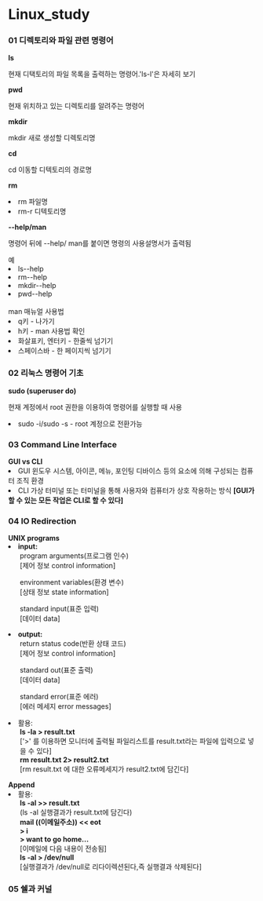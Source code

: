 # Linux_study
<h3>01 디렉토리와 파일 관련 명령어</h3>
  <b>ls</b>
  <p>현재 디택토리의 파일 목록을 출력하는 명령어.'ls-l'은 자세히 보기</p>
  
  <b>pwd</b>
  <p>현재 위치하고 있는 디렉토리를 알려주는 명령어</p>
  
  <b>mkdir</b>
  <p>mkdir 새로 생성할 디렉토리명</p> 
  
  <b>cd</b>
  <p>cd 이동할 디텍토리의 경로명</p>
  
  <b>rm</b>
  <p>
    <li>
      rm 파일명
    </li>
    <li>
      rm-r 디텍토리명
    </li>
  </p>
  
  <b>--help/man</b>
  <p>명령어 뒤에 --help/ man를 붙이면 명령의 사용설명서가 출력됨</p>
  <p>
  <div>
  예
    <li>
      ls--help
    </li>
    <li>
      rm--help
    </li>
    <li>
      mkdir--help
    </li>
    <li>
      pwd--help
    </li>
  </div>
  <br>
  <div>
   man 매뉴얼 사용법
    <li>
      q키 - 나가기
    </li>
    <li>
      h키 - man 사용법 확인
    </li>
    <li>
      화살표키, 엔터키 - 한줄씩 넘기기
    </li>
    <li>
      스페이스바 - 한 페이지씩 넘기기
    </li>
  </div>
  </p>
  
<h3>02 리눅스 명령어 기초</h3>
<b>sudo (superuser do)</b>
<p>현재 계정에서 root 권한을 이용하여 명령어를 실행할 때 사용</p>
<li>
  sudo -i/sudo -s - root 계정으로 전환가능
</li>

<h3>03 Command Line Interface</h3>
<b>GUI vs CLI</b>
<li>
  GUI 윈도우 시스템, 아이콘, 메뉴, 포인팅 디바이스 등의 요소에 의해 구성되는 컴퓨터 조직 환경
</li>
<li>
  CLI 가상 터미널 또는 터미널을 통해 사용자와 컴퓨터가 상호 작용하는 방식
  <b>[GUI가 할 수 있는 모든 작업은 CLI로 할 수 있다]</b>
</li>

<h3>04 IO Redirection</h3>
<b>UNIX programs</b>
<li>
  <b>input:</b>
  <ul>
    program arguments(프로그램 인수)<br>
    [제어 정보 control information]
  </ul>
  <ul>
    environment variables(환경 변수)<br>
    [상태 정보 state information]
  </ul>
  <ul>
    standard input(표준 입력)<br>
    [데이터 data]
  </ul>
</li>

<li>
  <b>output:</b>
  <ul>
    return status code(반환 상태 코드)<br>
    [제어 정보 control information]
  </ul>
  <ul>
    standard out(표준 출력)<br>
    [데이터 data]
  </ul>
  <ul>
    standard error(표준 에러)<br>
    [에러 메세지 error messages]
  </ul>
</li>

<li>
  활용: 
  <ul>
    <b>ls -la > result.txt</b><br>
    ['>' 를 이용하면 모니터에 출력될 파일리스트를 result.txt라는 파일에 입력으로 넣을 수 있다]<br>
    <b>rm result.txt 2> result2.txt</b><br>
    [rm result.txt 에 대한 오류메세지가 result2.txt에 담긴다]
  </ul>
</li>
<b>Append</b>
<li>
  활용:
  <ul>
    <b>ls -al >> result.txt</b><br>
    (ls -al 실행결과가 result.txt에 담긴다)
    <br>
    <b>
    <span>
      mail ((이메일주소)) << eot
    </span><br>
    > i<br>
    > want to go home...<br>
    </b>
    [이메일에 다음 내용이 전송됨]
    <br>
    <b>ls -al > /dev/null</b><br>
    [실행결과가 /dev/null로 리다이렉션된다,즉 실행결과 삭제된다]
  </ul>
</li>
<h3>05 쉘과 커널</h3>
<b><b>
